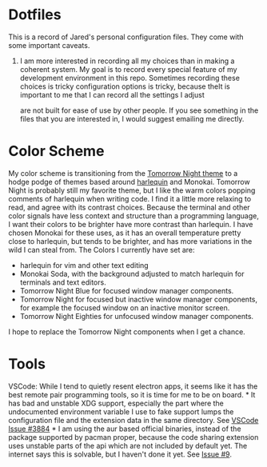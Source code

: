 Dotfiles
========

This is a record of Jared's personal configuration files.  They come with some important caveats.

1) I am more interested in recording all my choices than in making a coherent system.
    My goal is to record every special feature of my development environment in this repo.
    Sometimes recording these choices is tricky configuration options is tricky, because theIt is important to me that I can record all the settings I adjust

    are not built for ease of use by other people.  If you see something in the files that you are interested in, I would suggest emailing me directly.


Color Scheme
============
My color scheme is transitioning from the [Tomorrow Night theme](https://github.com/ChrisKempson/Tomorrow-Theme) to a hodge podge of themes based around [harlequin](https://github.com/nielsmadan/harlequin) and Monokai.
Tomorrow Night is probably still my favorite theme, but I like the warm colors popping comments of harlequin when writing code.
I find it a little more relaxing to read, and agree with its contrast choices.
Because the terminal and other color signals have less context and structure than a programming language, I want their colors to be brighter have more contrast than harlequin.
I have chosen Monokai for these uses, as it has an overall temperature pretty close to harlequin, but tends to be brighter, and has more variations in the wild I can steal from.
The Colors I currently have set are:
* harlequin for vim and other text editing
* Monokai Soda, with the background adjusted to match harlequin for terminals and text editors.
* Tomorrow Night Blue for focused window manager components.
* Tomorrow Night for focused but inactive window manager components, for example the focused window on an inactive monitor screen.
* Tomorrow Night Eighties for unfocused window manager components.

I hope to replace the Tomorrow Night components when I get a chance.


Tools
=====

VSCode: While I tend to quietly resent electron apps, it seems like it has the best remote pair programming tools, so it is time for me to be on board.
    * It has bad and unstable XDG support, especially the part where the undocumented environment variable I use to fake support lumps the configuration file and the extension data in the same directory. See [VSCode Issue #3884](https://github.com/Microsoft/vscode/issues/3884)
    * I am using the aur based official binaries, instead of the package supported by pacman proper, because the code sharing extension uses unstable parts of the api which are not included by default yet.  The internet says this is solvable, but I haven't done it yet. See [Issue #9](https://github.com/jgarst/dotfiles/issues/9).
